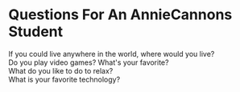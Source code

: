 # Questions For An AnnieCannons Student
If you could live anywhere in the world, where would you live? <br>
Do you play video games? What's your favorite? <br>
What do you like to do to relax? <br>
What is your favorite technology? <br>
